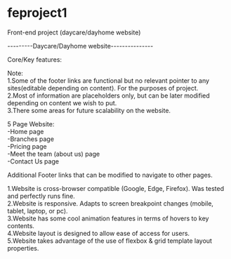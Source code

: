 # feproject1
Front-end project (daycare/dayhome website)

---------Daycare/Dayhome website---------------

Core/Key features:

Note: <br />
1.Some of the footer links are functional but no relevant pointer to any sites(editable depending on content). For the purposes of project.  <br />
2.Most of information are placeholders only, but can be later modified depending on content we wish to put.  <br />
3.There some areas for future scalability on the website.  <br />

5 Page Website:  <br />
-Home page  <br />
-Branches page  <br />
-Pricing page  <br />
-Meet the team (about us) page  <br />
-Contact Us page  <br />

Additional Footer links that can be modified to navigate to other pages.  <br />

1.Website is cross-browser compatible (Google, Edge, Firefox). Was tested and perfectly runs fine.  <br />
2.Website is responsive. Adapts to screen breakpoint changes (mobile, tablet, laptop, or pc).  <br />
3.Website has some cool animation features in terms of hovers to key contents.  <br />
4.Website layout is designed to allow ease of access for users.  <br />
5.Website takes advantage of the use of flexbox & grid template layout properties.
